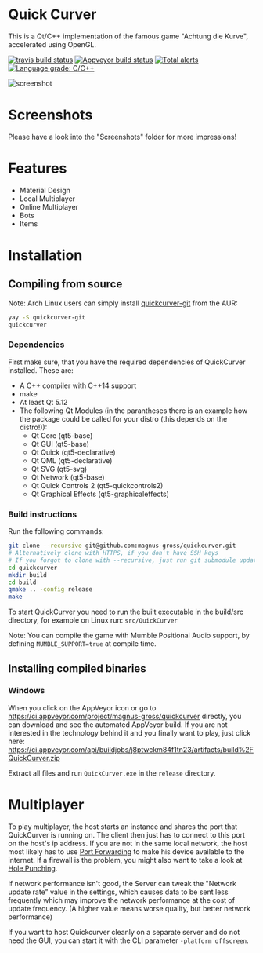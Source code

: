# Quick Curver
This is a Qt/C++ implementation of the famous game "Achtung die Kurve", accelerated using OpenGL.

[![travis build status](https://travis-ci.org/magnus-gross/quickcurver.svg?branch=develop)](https://travis-ci.org/magnus-gross/quickcurver)
[![Appveyor build status](https://ci.appveyor.com/api/projects/status/v0yfey5sbceddbd8?svg=true)](https://ci.appveyor.com/project/magnus-gross/quickcurver)
[![Total alerts](https://img.shields.io/lgtm/alerts/g/magnus-gross/quickcurver.svg?logo=lgtm&logoWidth=18)](https://lgtm.com/projects/g/magnus-gross/quickcurver/alerts/)
[![Language grade: C/C++](https://img.shields.io/lgtm/grade/cpp/g/magnus-gross/quickcurver.svg?logo=lgtm&logoWidth=18)](https://lgtm.com/projects/g/magnus-gross/quickcurver/context:cpp)

![screenshot](https://raw.githubusercontent.com/sam9032/quickcurver/master/Screenshots/2020-04-18%2014_16_25-Quick%20Curver.png)

# Screenshots
Please have a look into the "Screenshots" folder for more impressions!

# Features
* Material Design
* Local Multiplayer
* Online Multiplayer
* Bots
* Items


# Installation
## Compiling from source

Note: Arch Linux users can simply install [quickcurver-git](https://aur.archlinux.org/packages/quickcurver-git) from the AUR:

```bash
yay -S quickcurver-git
quickcurver
```

### Dependencies
First make sure, that you have the required dependencies of QuickCurver installed. These are:

* A C++ compiler with C++14 support
* make
* At least Qt 5.12
* The following Qt Modules (in the parantheses there is an example how the package could be called for your distro (this depends on the distro!)):
	- Qt Core (qt5-base)
	- Qt GUI (qt5-base)
	- Qt Quick (qt5-declarative)
	- Qt QML (qt5-declarative)
	- Qt SVG (qt5-svg)
	- Qt Network (qt5-base)
	- Qt Quick Controls 2 (qt5-quickcontrols2)
	- Qt Graphical Effects (qt5-graphicaleffects)

### Build instructions
Run the following commands:
```bash
git clone --recursive git@github.com:magnus-gross/quickcurver.git
# Alternatively clone with HTTPS, if you don't have SSH keys
# If you forgot to clone with --recursive, just run git submodule update --init
cd quickcurver
mkdir build
cd build
qmake .. -config release
make
```

To start QuickCurver you need to run the built executable in the build/src directory, for example on Linux run: `src/QuickCurver`

Note: You can compile the game with Mumble Positional Audio support, by defining `MUMBLE_SUPPORT=true` at compile time.

## Installing compiled binaries

### Windows
When you click on the AppVeyor icon or go to https://ci.appveyor.com/project/magnus-gross/quickcurver directly, you can download and see the automated AppVeyor build.
If you are not interested in the technology behind it and you finally want to play, just click here:
https://ci.appveyor.com/api/buildjobs/j8ptwckm84f1tn23/artifacts/build%2FQuickCurver.zip

Extract all files and run `QuickCurver.exe` in the `release` directory.

# Multiplayer
To play multiplayer, the host starts an instance and shares the port that QuickCurver is running on. The client then just has to connect to this port on the host's ip address.
If you are not in the same local network, the host most likely has to use [Port Forwarding](https://en.wikipedia.org/wiki/Port_forwarding) to make his device available to the internet.
If a firewall is the problem, you might also want to take a look at [Hole Punching](https://en.wikipedia.org/wiki/Hole_punching_(networking)).

If network performance isn't good, the Server can tweak the "Network update rate" value in the settings, which causes data to be sent less frequently which may improve the network performance at the cost of update frequency. (A higher value means worse quality, but better network performance)

If you want to host Quickcurver cleanly on a separate server and do not need the GUI, you can start it with the CLI parameter `-platform offscreen`.
